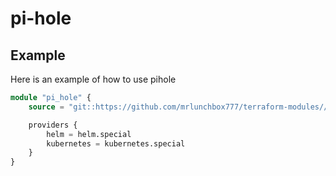 # pi-hole

## Example

Here is an example of how to use pihole

```terraform
module "pi_hole" {
	source = "git::https://github.com/mrlunchbox777/terraform-modules//src/pihole?ref=pihole/1.0.0"

	providers {
		helm = helm.special
		kubernetes = kubernetes.special
	}
}
```
